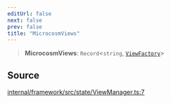 ```yaml
---
editUrl: false
next: false
prev: false
title: "MicrocosmViews"
---
```


> **MicrocosmViews**: `Record`\<`string`, [`ViewFactory`](ViewFactory.md)\>

## Source

[internal/framework/src/state/ViewManager.ts:7](https://github.com/nodenogg-in/alpha-p2p/blob/8383a4b/internal/framework/src/state/ViewManager.ts#L7)

